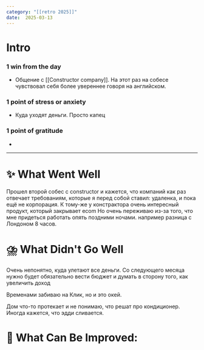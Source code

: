 ```yaml
---
category: "[[retro 2025]]"
date:  2025-03-13
---
```


# Intro
### 1 win from the day
- Общение с [[Constructor company]]. На этот раз на собесе чувствовал себя более увереннее говоря на английском. 
### 1 point of stress or anxiety
- Куда уходят деньги. Просто капец
### 1 point of gratitude
- 
---
# **✨ What Went Well**

Прошел второй собес с constructor и кажется, что компаний как раз отвечает требованиям, которые я перед собой ставил: удаленка, и пока ещё не корпорация. 
К тому-же у констрактора очень интересный продукт, который закрывает ecom
Но очень переживаю из-за того, что мне придеться работать опять поздними ночами. например разница с Лондоном 8 часов. 

#  **⛈️ What Didn't Go Well**

Очень непонятно, куда улетают все деньги. Со следующего месяца нужно будет обязательно вести бюджет и думать в сторону того, как увеличить доход

Временами забиваю на Клик, но и это окей. 

Дом что-то протекает и не понимаю, что решат про кондиционер. Иногда кажется, что эдди сливается. 


# **💫 What Can Be Improved**:


